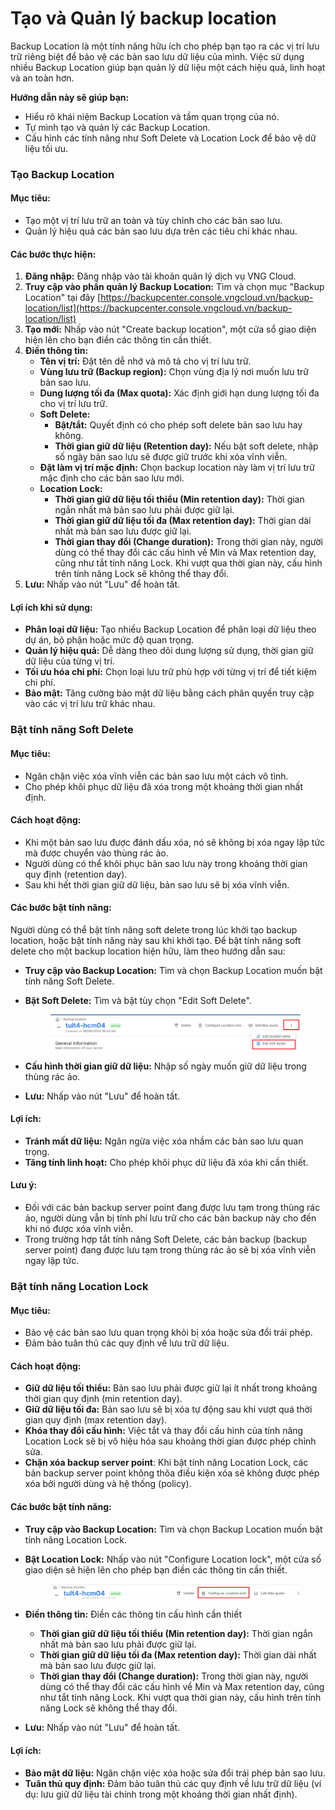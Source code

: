 # Tạo và Quản lý backup location

Backup Location là một tính năng hữu ích cho phép bạn tạo ra các vị trí lưu trữ riêng biệt để bảo vệ các bản sao lưu dữ liệu của mình. Việc sử dụng nhiều Backup Location giúp bạn quản lý dữ liệu một cách hiệu quả, linh hoạt và an toàn hơn.

**Hướng dẫn này sẽ giúp bạn:**

* Hiểu rõ khái niệm Backup Location và tầm quan trọng của nó.
* Tự mình tạo và quản lý các Backup Location.
* Cấu hình các tính năng như Soft Delete và Location Lock để bảo vệ dữ liệu tối ưu.

### Tạo Backup Location

#### Mục tiêu:

* Tạo một vị trí lưu trữ an toàn và tùy chỉnh cho các bản sao lưu.
* Quản lý hiệu quả các bản sao lưu dựa trên các tiêu chí khác nhau.

#### Các bước thực hiện:

1. **Đăng nhập:** Đăng nhập vào tài khoản quản lý dịch vụ VNG Cloud.
2. **Truy cập vào phần quản lý Backup Location:** Tìm và chọn mục "Backup Location" tại đây [https://backupcenter.console.vngcloud.vn/backup-location/list](https://backupcenter.console.vngcloud.vn/backup-location/list)
3. **Tạo mới:** Nhấp vào nút "Create backup location", một cửa sổ giao diện hiện lên cho bạn điền các thông tin cần thiết.
4. **Điền thông tin:**
   * **Tên vị trí:** Đặt tên dễ nhớ và mô tả cho vị trí lưu trữ.
   * **Vùng lưu trữ (Backup region):** Chọn vùng địa lý nơi muốn lưu trữ bản sao lưu.
   * **Dung lượng tối đa (Max quota):** Xác định giới hạn dung lượng tối đa cho vị trí lưu trữ.
   * **Soft Delete:**
     * **Bật/tắt:** Quyết định có cho phép soft delete bản sao lưu hay không.
     * **Thời gian giữ dữ liệu (Retention day):** Nếu bật soft delete, nhập số ngày bản sao lưu sẽ được giữ trước khi xóa vĩnh viễn.
   * **Đặt làm vị trí mặc định:** Chọn backup location này làm vị trí lưu trữ mặc định cho các bản sao lưu mới.
   * **Location Lock:**
     * **Thời gian giữ dữ liệu tối thiểu (Min retention day):** Thời gian ngắn nhất mà bản sao lưu phải được giữ lại.
     * **Thời gian giữ dữ liệu tối đa (Max retention day):** Thời gian dài nhất mà bản sao lưu được giữ lại.
     * **Thời gian thay đổi (Change duration):** Trong thời gian này, người dùng có thể thay đổi các cấu hình về Min và Max retention day, cũng như tắt tính năng Lock. Khi vượt qua thời gian này, cấu hình trên tính năng Lock sẽ không thể thay đổi.
5. **Lưu:** Nhấp vào nút "Lưu" để hoàn tất.

#### Lợi ích khi sử dụng:

* **Phân loại dữ liệu:** Tạo nhiều Backup Location để phân loại dữ liệu theo dự án, bộ phận hoặc mức độ quan trọng.
* **Quản lý hiệu quả:** Dễ dàng theo dõi dung lượng sử dụng, thời gian giữ dữ liệu của từng vị trí.
* **Tối ưu hóa chi phí:** Chọn loại lưu trữ phù hợp với từng vị trí để tiết kiệm chi phí.
* **Bảo mật:** Tăng cường bảo mật dữ liệu bằng cách phân quyền truy cập vào các vị trí lưu trữ khác nhau.

### Bật tính năng Soft Delete

#### Mục tiêu:

* Ngăn chặn việc xóa vĩnh viễn các bản sao lưu một cách vô tình.
* Cho phép khôi phục dữ liệu đã xóa trong một khoảng thời gian nhất định.

#### Cách hoạt động:

* Khi một bản sao lưu được đánh dấu xóa, nó sẽ không bị xóa ngay lập tức mà được chuyển vào thùng rác ảo.
* Người dùng có thể khôi phục bản sao lưu này trong khoảng thời gian quy định (retention day).
* Sau khi hết thời gian giữ dữ liệu, bản sao lưu sẽ bị xóa vĩnh viễn.

#### Các bước bật tính năng:

Người dùng có thể bật tính năng soft delete trong lúc khởi tạo backup location, hoặc bật tính năng này sau khi khởi tạo. Để bật tính năng soft delete cho một backup location hiện hữu, làm theo hướng dẫn sau:

* **Truy cập vào Backup Location:** Tìm và chọn Backup Location muốn bật tính năng Soft Delete.
*   **Bật Soft Delete:** Tìm và bật tùy chọn "Edit Soft Delete".&#x20;

    <figure><img src="../../../.gitbook/assets/image.png" alt=""><figcaption></figcaption></figure>
* **Cấu hình thời gian giữ dữ liệu:** Nhập số ngày muốn giữ dữ liệu trong thùng rác ảo.
* **Lưu:** Nhấp vào nút "Lưu" để hoàn tất.

#### Lợi ích:

* **Tránh mất dữ liệu:** Ngăn ngừa việc xóa nhầm các bản sao lưu quan trọng.
* **Tăng tính linh hoạt:** Cho phép khôi phục dữ liệu đã xóa khi cần thiết.

#### Lưu ý:

* Đối với các bản backup server point đang được lưu tạm trong thùng rác ảo, người dùng vẫn bị tính phí lưu trữ cho các bản backup này cho đến khi nó được xóa vĩnh viễn.
* Trong trường hợp tắt tính năng Soft Delete, các bản backup (backup server point) đang được lưu tạm trong thùng rác ảo sẽ bị xóa vĩnh viễn ngay lập tức.

### Bật tính năng Location Lock

#### Mục tiêu:

* Bảo vệ các bản sao lưu quan trọng khỏi bị xóa hoặc sửa đổi trái phép.
* Đảm bảo tuân thủ các quy định về lưu trữ dữ liệu.

#### Cách hoạt động:

* **Giữ dữ liệu tối thiểu:** Bản sao lưu phải được giữ lại ít nhất trong khoảng thời gian quy định (min retention day).
* **Giữ dữ liệu tối đa:** Bản sao lưu sẽ bị xóa tự động sau khi vượt quá thời gian quy định (max retention day).
* **Khóa thay đổi cấu hình:** Việc tắt và thay đổi cấu hình của tính năng Location Lock sẽ bị vô hiệu hóa sau khoảng thời gian được phép chỉnh sửa.
* **Chặn xóa backup server point**: Khi bật tính năng Location Lock, các bản backup server point không thõa điều kiện xóa sẽ không được phép xóa bởi người dùng và hệ thống (policy).

#### Các bước bật tính năng:

* **Truy cập vào Backup Location:** Tìm và chọn Backup Location muốn bật tính năng Location Lock.
*   **Bật Location Lock:** Nhấp vào nút "Configure Location lock", một cửa số giao diện sẽ hiện lên cho phép bạn điền các thông tin cần thiết.&#x20;

    <figure><img src="../../../.gitbook/assets/image (752).png" alt=""><figcaption></figcaption></figure>
* **Điền thông tin:** Điền các thông tin cấu hình cần thiết
  * **Thời gian giữ dữ liệu tối thiểu (Min retention day):** Thời gian ngắn nhất mà bản sao lưu phải được giữ lại.
  * **Thời gian giữ dữ liệu tối đa (Max retention day):** Thời gian dài nhất mà bản sao lưu được giữ lại.
  * **Thời gian thay đổi (Change duration):** Trong thời gian này, người dùng có thể thay đổi các cấu hình về Min và Max retention day, cũng như tắt tính năng Lock. Khi vượt qua thời gian này, cấu hình trên tính năng Lock sẽ không thể thay đổi.
* **Lưu:** Nhấp vào nút "Lưu" để hoàn tất.

#### Lợi ích:

* **Bảo mật dữ liệu:** Ngăn chặn việc xóa hoặc sửa đổi trái phép bản sao lưu.
* **Tuân thủ quy định:** Đảm bảo tuân thủ các quy định về lưu trữ dữ liệu (ví dụ: lưu giữ dữ liệu tài chính trong một khoảng thời gian nhất định).
